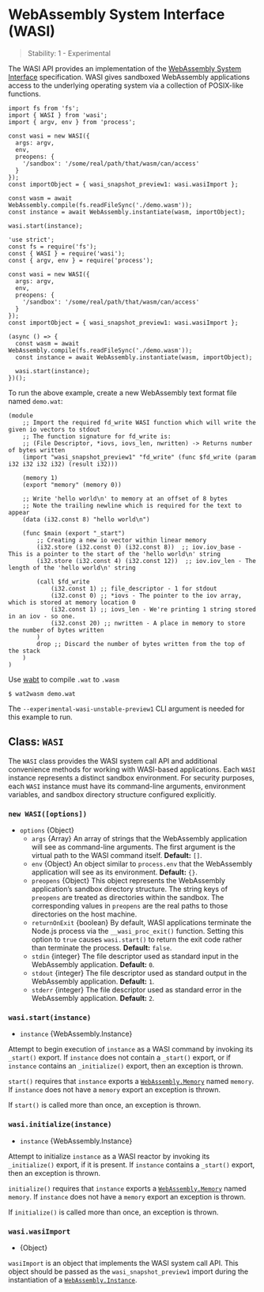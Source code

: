 # WebAssembly System Interface (WASI)

> Stability: 1 - Experimental

The WASI API provides an implementation of the [WebAssembly System Interface](https://wasi.dev/) specification. WASI gives sandboxed WebAssembly applications access to the underlying operating system via a collection of POSIX-like functions.

    import fs from 'fs';
    import { WASI } from 'wasi';
    import { argv, env } from 'process';

    const wasi = new WASI({
      args: argv,
      env,
      preopens: {
        '/sandbox': '/some/real/path/that/wasm/can/access'
      }
    });
    const importObject = { wasi_snapshot_preview1: wasi.wasiImport };

    const wasm = await WebAssembly.compile(fs.readFileSync('./demo.wasm'));
    const instance = await WebAssembly.instantiate(wasm, importObject);

    wasi.start(instance);

    'use strict';
    const fs = require('fs');
    const { WASI } = require('wasi');
    const { argv, env } = require('process');

    const wasi = new WASI({
      args: argv,
      env,
      preopens: {
        '/sandbox': '/some/real/path/that/wasm/can/access'
      }
    });
    const importObject = { wasi_snapshot_preview1: wasi.wasiImport };

    (async () => {
      const wasm = await WebAssembly.compile(fs.readFileSync('./demo.wasm'));
      const instance = await WebAssembly.instantiate(wasm, importObject);

      wasi.start(instance);
    })();

To run the above example, create a new WebAssembly text format file named `demo.wat`:

    (module
        ;; Import the required fd_write WASI function which will write the given io vectors to stdout
        ;; The function signature for fd_write is:
        ;; (File Descriptor, *iovs, iovs_len, nwritten) -> Returns number of bytes written
        (import "wasi_snapshot_preview1" "fd_write" (func $fd_write (param i32 i32 i32 i32) (result i32)))

        (memory 1)
        (export "memory" (memory 0))

        ;; Write 'hello world\n' to memory at an offset of 8 bytes
        ;; Note the trailing newline which is required for the text to appear
        (data (i32.const 8) "hello world\n")

        (func $main (export "_start")
            ;; Creating a new io vector within linear memory
            (i32.store (i32.const 0) (i32.const 8))  ;; iov.iov_base - This is a pointer to the start of the 'hello world\n' string
            (i32.store (i32.const 4) (i32.const 12))  ;; iov.iov_len - The length of the 'hello world\n' string

            (call $fd_write
                (i32.const 1) ;; file_descriptor - 1 for stdout
                (i32.const 0) ;; *iovs - The pointer to the iov array, which is stored at memory location 0
                (i32.const 1) ;; iovs_len - We're printing 1 string stored in an iov - so one.
                (i32.const 20) ;; nwritten - A place in memory to store the number of bytes written
            )
            drop ;; Discard the number of bytes written from the top of the stack
        )
    )

Use [wabt](https://github.com/WebAssembly/wabt) to compile `.wat` to `.wasm`

    $ wat2wasm demo.wat

The `--experimental-wasi-unstable-preview1` CLI argument is needed for this example to run.

## Class: `WASI`

The `WASI` class provides the WASI system call API and additional convenience methods for working with WASI-based applications. Each `WASI` instance represents a distinct sandbox environment. For security purposes, each `WASI` instance must have its command-line arguments, environment variables, and sandbox directory structure configured explicitly.

### `new WASI([options])`

- `options` {Object}
  - `args` {Array} An array of strings that the WebAssembly application will see as command-line arguments. The first argument is the virtual path to the WASI command itself. **Default:** `[]`.
  - `env` {Object} An object similar to `process.env` that the WebAssembly application will see as its environment. **Default:** `{}`.
  - `preopens` {Object} This object represents the WebAssembly application’s sandbox directory structure. The string keys of `preopens` are treated as directories within the sandbox. The corresponding values in `preopens` are the real paths to those directories on the host machine.
  - `returnOnExit` {boolean} By default, WASI applications terminate the Node.js process via the `__wasi_proc_exit()` function. Setting this option to `true` causes `wasi.start()` to return the exit code rather than terminate the process. **Default:** `false`.
  - `stdin` {integer} The file descriptor used as standard input in the WebAssembly application. **Default:** `0`.
  - `stdout` {integer} The file descriptor used as standard output in the WebAssembly application. **Default:** `1`.
  - `stderr` {integer} The file descriptor used as standard error in the WebAssembly application. **Default:** `2`.

### `wasi.start(instance)`

- `instance` {WebAssembly.Instance}

Attempt to begin execution of `instance` as a WASI command by invoking its `_start()` export. If `instance` does not contain a `_start()` export, or if `instance` contains an `_initialize()` export, then an exception is thrown.

`start()` requires that `instance` exports a [`WebAssembly.Memory`](https://developer.mozilla.org/en-US/docs/Web/JavaScript/Reference/Global_Objects/WebAssembly/Memory) named `memory`. If `instance` does not have a `memory` export an exception is thrown.

If `start()` is called more than once, an exception is thrown.

### `wasi.initialize(instance)`

- `instance` {WebAssembly.Instance}

Attempt to initialize `instance` as a WASI reactor by invoking its `_initialize()` export, if it is present. If `instance` contains a `_start()` export, then an exception is thrown.

`initialize()` requires that `instance` exports a [`WebAssembly.Memory`](https://developer.mozilla.org/en-US/docs/Web/JavaScript/Reference/Global_Objects/WebAssembly/Memory) named `memory`. If `instance` does not have a `memory` export an exception is thrown.

If `initialize()` is called more than once, an exception is thrown.

### `wasi.wasiImport`

- {Object}

`wasiImport` is an object that implements the WASI system call API. This object should be passed as the `wasi_snapshot_preview1` import during the instantiation of a [`WebAssembly.Instance`](https://developer.mozilla.org/en-US/docs/Web/JavaScript/Reference/Global_Objects/WebAssembly/Instance).
